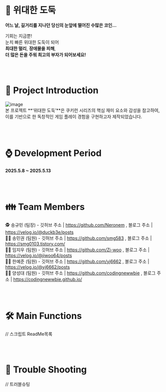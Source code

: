 #  🥷	 위대한 도둑
**어느 날, 길거리를 지나던 당신의 눈앞에 떨어진 수많은 코인...**

기회는 지금뿐!  
눈치 빠른 위대한 도둑이 되어  
**최대한 멀리**, **장애물을 피해**,  
**더 많은 돈을 주워 최고의 부자가 되어보세요!**

<br><br>
# 🧐 Project Introduction
![image](https://github.com/user-attachments/assets/d980d3d1-cce2-4d47-b1c2-7ea094db8b25)
<br>
본 프로젝트 **‘위대한 도둑’**은 쿠키런 시리즈의 핵심 재미 요소와 감성을 참고하여, 이를 기반으로 한 독창적인 게임 플레이 경험을 구현하고자 제작되었습니다.

<br><br>
# ⌚ Development Period
**2025.5.8 ~ 2025.5.13**

<br><br>
# 👪 Team Members
🕵️ 송규민 (팀장) - 깃허브 주소 | https://github.com/Neronem , 블로그 주소 | https://velog.io/@duckb3e/posts <br>
🙋‍♂️ 송민권 (팀원) - 깃허브 주소 | https://github.com/smg583 , 블로그 주소 | https://smg0103.tistory.com/ <br>
🙋‍♂️ 임지우 (팀원) - 깃허브 주소 | https://github.com/Zi-woo , 블로그 주소 | https://velog.io/@jiwoo64/posts <br>
🙋‍♂️ 한예준 (팀원) - 깃허브 주소 | https://github.com/yj6662 , 블로그 주소 | https://velog.io/@yj6662/posts <br>
🙋‍♂️ 양성대 (팀원) - 깃허브 주소 | https://github.com/codingnewwbie , 블로그 주소 | https://codingnewwbie.github.io/ <br>

<br><br>
# 🛠️ Main Functions
// 스크립트 ReadMe목록 


<br><br>
# 🤔 Trouble Shooting
// 트러블슈팅 

